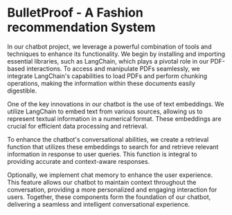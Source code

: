 # BulletProof - A Fashion recommendation System

In our chatbot project, we leverage a powerful combination of tools and techniques to enhance its functionality. We begin by installing and importing essential libraries, such as LangChain, which plays a pivotal role in our PDF-based interactions. To access and manipulate PDFs seamlessly, we integrate LangChain's capabilities to load PDFs and perform chunking operations, making the information within these documents easily digestible.

One of the key innovations in our chatbot is the use of text embeddings. We utilize LangChain to embed text from various sources, allowing us to represent textual information in a numerical format. These embeddings are crucial for efficient data processing and retrieval.

To enhance the chatbot's conversational abilities, we create a retrieval function that utilizes these embeddings to search for and retrieve relevant information in response to user queries. This function is integral to providing accurate and context-aware responses.

Optionally, we implement chat memory to enhance the user experience. This feature allows our chatbot to maintain context throughout the conversation, providing a more personalized and engaging interaction for users. Together, these components form the foundation of our chatbot, delivering a seamless and intelligent conversational experience.